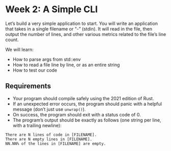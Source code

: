 # Week 2: A Simple CLI

Let’s build a very simple application to start. You will write an application that takes in a single filename or “-” (stdin). It will read in the file, then output the number of lines, and other various metrics related to the file’s line count.

We will learn:
* How to parse args from std::env
* How to read a file line by line, or as an entire string
* How to test our code

## Requirements

* Your program should compile safely using the 2021 edition of Rust.
* If an unexpected error occurs, the program should panic with a helpful message (don’t just use `unwrap()`).
* On success, the program should exit with a status code of 0.
* The program’s output should be exactly as follows (one string per line, with a trailing newline):

```
There are N lines of code in [FILENAME].
There are N empty lines in [FILENAME].
NN.NN% of the lines in [FILENAME] are empty.
```
